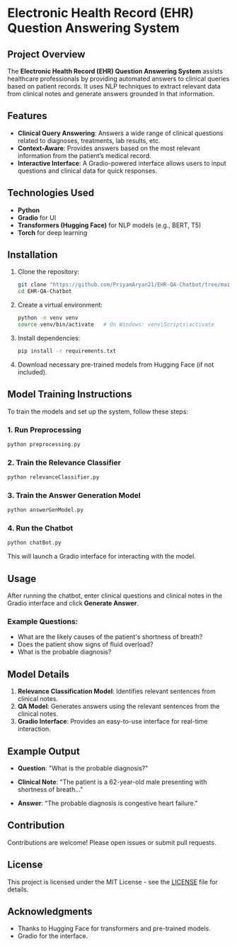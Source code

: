
# Electronic Health Record (EHR) Question Answering System

## Project Overview

The **Electronic Health Record (EHR) Question Answering System** assists healthcare professionals by providing automated answers to clinical queries based on patient records. It uses NLP techniques to extract relevant data from clinical notes and generate answers grounded in that information.

## Features

- **Clinical Query Answering**: Answers a wide range of clinical questions related to diagnoses, treatments, lab results, etc.
- **Context-Aware**: Provides answers based on the most relevant information from the patient’s medical record.
- **Interactive Interface**: A Gradio-powered interface allows users to input questions and clinical data for quick responses.

## Technologies Used

- **Python**
- **Gradio** for UI
- **Transformers (Hugging Face)** for NLP models (e.g., BERT, T5)
- **Torch** for deep learning

## Installation

1. Clone the repository:

   ```bash
   git clone "https://github.com/PriyamAryan21/EHR-QA-Chatbot/tree/main"
   cd EHR-QA-Chatbot
   ```

2. Create a virtual environment:

   ```bash
   python -m venv venv
   source venv/bin/activate   # On Windows: venv\Scripts\activate
   ```

3. Install dependencies:

   ```bash
   pip install -r requirements.txt
   ```

4. Download necessary pre-trained models from Hugging Face (if not included).

## Model Training Instructions

To train the models and set up the system, follow these steps:

### 1. Run Preprocessing

```bash
python preprocessing.py
```

### 2. Train the Relevance Classifier

```bash
python relevanceClassifier.py
```

### 3. Train the Answer Generation Model

```bash
python answerGenModel.py
```

### 4. Run the Chatbot

```bash
python chatBot.py
```

This will launch a Gradio interface for interacting with the model.

## Usage

After running the chatbot, enter clinical questions and clinical notes in the Gradio interface and click **Generate Answer**.

### Example Questions:

- What are the likely causes of the patient's shortness of breath?
- Does the patient show signs of fluid overload?
- What is the probable diagnosis?

## Model Details

1. **Relevance Classification Model**: Identifies relevant sentences from clinical notes.
2. **QA Model**: Generates answers using the relevant sentences from the clinical notes.
3. **Gradio Interface**: Provides an easy-to-use interface for real-time interaction.

## Example Output

- **Question**: "What is the probable diagnosis?"
- **Clinical Note**: "The patient is a 62-year-old male presenting with shortness of breath..."

- **Answer**: "The probable diagnosis is congestive heart failure."

## Contribution

Contributions are welcome! Please open issues or submit pull requests.

## License

This project is licensed under the MIT License - see the [LICENSE](LICENSE) file for details.

## Acknowledgments

- Thanks to Hugging Face for transformers and pre-trained models.
- Gradio for the interface.
